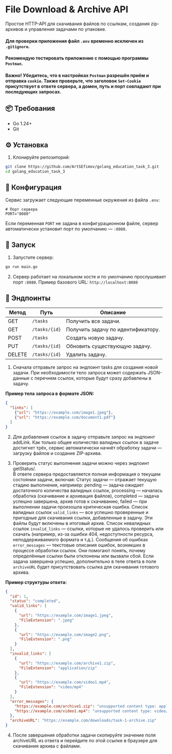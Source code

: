 
# File Download & Archive API

Простое HTTP-API для скачивания файлов по ссылкам, создания zip-архивов и управления задачами по упаковке.

#### Для проверки приложения файл `.env` временно исключен из `.gitignore`.
#### Рекомендую тестировать приложение с помощью программы `Postman`.
#### Важно! Убедитесь, что в настройках `Postman` разрешён приём и отправка `cookie`. Также проверьте, что заголовок `Set-Cookie` присутствует в ответе сервера, а домен, путь и порт совпадают при последующих запросах.

## 📦 Требования

- Go 1.24+  
- Git  

## ⚙️ Установка

1. Клонируйте репозиторий:
   
```bash
git clone https://github.com/ArtSEfimov/golang_education_task_3.git
cd golang_education_task_3
```

## 🔧 Конфигурация

Сервис загружает следующие переменные окружения из файла `.env`:

```.env
# Порт сервера
PORT="8080"
```

Если переменная `PORT` не задана в конфигурационном файле, сервер автоматически установит порт по умолчанию — `:8080`.

## 🚀 Запуск

1. Запустите сервер:
   
```bash
go run main.go
```

2. Сервер работает на локальном хосте и по умолчанию прослушивает порт `:8080`.
Пример базового URL: `http://localhost:8080`

## 🔗 Эндпоинты

| Метод | Путь            | Описание                                            |
|-------|-----------------|-----------------------------------------------------|
| GET   | `/tasks`        | Получить все задачи.                                |
| GET   | `/tasks/{id}`   | Получить задачу по идентификатору.                  |
| POST  | `/tasks`        | Создать новую задачу.                               |
| PUT   | `/tasks/{id}`   | Обновить существующую задачу.                       |
| DELETE| `/tasks/{id}`   | Удалить задачу.                                     |

1. Сначала отправьте запрос на эндпоинт tasks для создания новой задачи.
При необходимости тело запроса может содержать JSON-данные с перечнем ссылок, которые будут сразу добавлены в задачу.

**Пример тела запроса в формате JSON:**
```json
{
  "links": [
    {"url": "https://example.com/image1.jpeg"},
    {"url": "https://example.com/document1.pdf"}
  ]
}
```

2. Для добавления ссылок в задачу отправьте запрос на эндпоинт addLink.
Как только общее количество валидных ссылок в задаче достигнет трёх, сервис автоматически начнёт обработку задачи — загрузку файлов и создание ZIP-архива. 

3. Проверить статус выполнения задачи можно через эндпоинт getStatus/.   
В ответе сервера предоставляется полная информация о текущем состоянии задачи, включая:
Статус задачи — отражает текущую стадию выполнения, например:
pending — задача ожидает достаточного количества валидных ссылок,
processing — началась обработка (скачивание и архивация файлов),
completed — задача успешно завершена, архив готов к скачиванию,
failed — при выполнении задачи произошла критическая ошибка.
Список валидных ссылок `valid_links` — все успешно проверенные и пригодные для скачивания ссылки, добавленные в задачу. Эти файлы будут включены в итоговый архив.
Список невалидных ссылок `invalid_links` — ссылки, которые не удалось проверить или скачать (например, из-за ошибки 404, недоступности ресурса, неподдерживаемого формата и т.д.).
Сообщения об ошибках `error_messages` — текстовые описания ошибок, возникших в процессе обработки ссылок. Они помогают понять, почему определённые ссылки были отклонены или вызвали сбой.
Если задача завершена успешно, дополнительно в теле ответа в поле `archiveURL` будет присутствовать ссылка для скачивания готового архива.

**Пример структуры ответа:**
```json
{
  "id": 1,
  "status": "completed",
  "valid_links": [
    {
      "url": "https://example.com/image1.jpeg",
      "FileExtension": ".jpeg"
    },
    {
      "url": "https://example.com/image2.png",
      "FileExtension": ".png"
    }
  ],
  "invalid_links": [
    {
      "url": "https://example.com/archive1.zip",
      "FileExtension": "application/zip"
    },
    {
      "url": "https://example.com/video1.mp4",
      "FileExtension": "video/mp4"
    }
  ],
  "error_messages": {
    "https://example.com/archive1.zip": "unsupported content type: application/zip",
    "https://example.com/video1.mp4": "unsupported content type: video/mp4"
  },
  "archiveURL": "https://example.com/downloads/task-1-archive.zip"
}
```

4. После завершения обработки задачи скопируйте значение поля archiveURL из ответа и перейдите по этой ссылке в браузере для скачивания архива с файлами.

